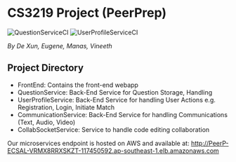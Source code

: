 # CS3219 Project (PeerPrep)

![QuestionServiceCI](https://github.com/CS3219-SE-Principles-and-Patterns/cs3219-project-ay2122-2122-s1-g27/actions/workflows/question.yml/badge.svg)
![UserProfileServiceCI](https://github.com/CS3219-SE-Principles-and-Patterns/cs3219-project-ay2122-2122-s1-g27/actions/workflows/userprofile.yml/badge.svg)

*By De Xun, Eugene, Manas, Vineeth*

## Project Directory
- FrontEnd: Contains the front-end webapp
- QuestionService: Back-End Service for Question Storage, Handling
- UserProfileService: Back-End Service for handling User Actions e.g. Registration, Login, Initiate Match
- CommunicationService: Back-End Service for handling Communications (Text, Audio, Video)
- CollabSocketService: Service to handle code editing collaboration

Our microservices endpoint is hosted on AWS and available at: http://PeerP-ECSAL-VRMX8RRXSKZT-117450592.ap-southeast-1.elb.amazonaws.com